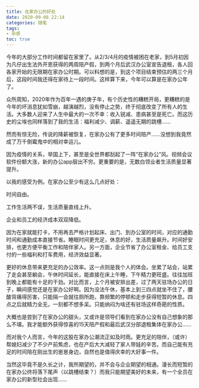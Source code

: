 ```yaml
---
title: 在家办公的好处
date: 2020-09-08 22:14
categories: 随笔
tags: 
- 杂感
toc: true
---
```


今年的大部分工作时间都留在家里了。从2/3/4月的疫情被困在老家，到5月初因为凡仔出生法外开恩获得的两周陪产假，到两个月后武汉办公室宣告退租，各人回各家开始的无限期在家办公时期。可以料想的是，到这个项目结束预估的两三个月后，这段时间我还得在家待上一段时间。这样算下来，今年可以算是在家办公年了。

众所周知，2020年作为百年一遇的庚子年，有个历史性的糟糕开局，更糟糕的是今年的坏消息犹如雪崩，越演越烈，没有停止之势，终于彻底改变了所有人的生活。大多数人迎来了人生中最大的一次不幸：收入锐减、患病甚至是死亡。而这历史的尘埃也同样落到了我的生活：福利减少、调薪、遥遥无期的跳槽……

然而有惊无险，传说的降薪被恢复，在家办公有了更多时间陪产……没想到我竟然成了万千倒霉鬼中的相对幸运儿。

因为疫情的关系，举国上下，甚至是全世界都刮起了一阵“在家办公”风。视频会议软件份额大涨，新的办公app层出不穷。更重要的是，无数白领业者生活质量显著提升。

以我的感受为例。在家办公至少有这么几点好处：

时间自由。

工作生活两不误，生活质量直线上升。

企业和员工的经济成本双双降低。

因为在家就能打卡，不用再去严格计划起床、出门、到办公室的时间，对应的通勤时间和通勤成本直接节省。睡眠时间更充足，休息的好，生活质量飙升。时间好安排，也更方便平衡工作和陪伴家人。另一方面，企业节省了办公室租金、给员工支付的一些福利和打车费用，经济效益显著。

更好的休息带来更充足的办公效率。这一点则是我个人的体会。坐累了站会，站累了走会甚至躺会，午休时间延长，能直接在床上午睡，下午精力更旺盛。往往加班到晚上都能有十足的干劲。对比而言，上个月被安排出差，过了两天驻场办公的日子，瞬间感觉还是在家办公好啊。因为没法午休，基本上到三四点就坐不住了，腰酸背痛得厉害，只能隔一会就往厕所跑，靠频繁的停顿和走步获得短暂的休息。四点之后就精力全无，一刻都不想多呆。只能纳闷为啥还有驻场这样奇葩的性质。

大概也是尝到了在家办公的甜头，又或许是领导们看到在家办公没有自己想象的那么不堪。我才能额外获得惊喜的15天陪产假和最后武汉分部退租集体在家办公……

而对我个人而言，今年的这股在家办公潮流正如及时雨。更充足的陪伴，（或许）帮媳妇减少了不少产前焦虑，也在产后大大减轻了家人带娃的辛苦。而自己能有充足的时间陪在刚出生的崽崽身边，自然也是值得庆幸的大好事一件。

当然这毕竟不是久长之计，我所期望的，并不会与企业期望的相通。漫长而短暂的在家办公终将落下尾声（以跳槽结束？）而我只能期望美好的未来，有一个全员在家办公的新型社会出现……


